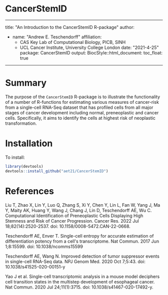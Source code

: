 # CancerStemID
---
title: "An Introduction to the CancerStemID R-package"
author:
- name: "Andrew E. Teschendorff"
  affiliation: 
  - CAS Key Lab of Computational Biology, PICB, SINH
  - UCL Cancer Institute, University College London
date: "2021-4-25"
package: CancerStemID
output:
  BiocStyle::html_document:
    toc_float: true
---
  


# Summary

The purpose of the `CancerStemID` R-package is to illustrate the functionality of a number of R-functions for estimating various measures of cancer-risk from a single-cell RNA-Seq dataset that has profiled cells from all major stages of cancer development including normal, preneoplastic and cancer cells. Specifically, it aims to identify the cells at highest risk of neoplastic transformation.

# Installation

To install:

```r
library(devtools)
devtools::install_github("aet21/CancerStemID")
```


# References
 
Liu T, Zhao X, Lin Y, Luo Q, Zhang S, Xi Y, Chen Y, Lin L, Fan W, Yang J, Ma Y, Maity AK, Huang Y, Wang J, Chang J, Lin D, Teschendorff AE, Wu C. Computational Identification of Preneoplastic Cells Displaying High Stemness and Risk of Cancer Progression. Cancer Res. 2022 Jul 18;82(14):2520-2537. doi: 10.1158/0008-5472.CAN-22-0668. 

Teschendorff AE, Enver T.  Single-cell entropy for accurate estimation of differentiation potency from a cell's transcriptome. Nat Commun. 2017 Jun 1;8:15599. doi: 10.1038/ncomms15599

Teschendorff AE, Wang N. Improved detection of tumor suppressor events in single-cell RNA-Seq data. NPJ Genom Med. 2020 Oct 7;5:43. doi: 10.1038/s41525-020-00151-y

Yao J et al. Single-cell transcriptomic analysis in a mouse model deciphers cell transition states in the multistep development of esophageal cancer. Nat Commun. 2020 Jul 24;11(1):3715. doi: 10.1038/s41467-020-17492-y.
